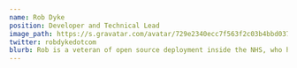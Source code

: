 ```yaml
---
name: Rob Dyke
position: Developer and Technical Lead
image_path: https://s.gravatar.com/avatar/729e2340ecc7f563f2c03b4bbd0371c1?s=80
twitter: robdykedotcom
blurb: Rob is a veteran of open source deployment inside the NHS, who has developed innovative products and navigated the procurement and technical challenges that brings. He requires no food, has a photographic memory and knows where everyone's skeletons are buried.
---
```


